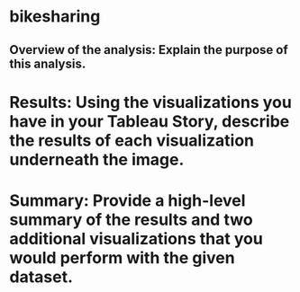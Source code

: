 # bikesharing


## Overview of the analysis: Explain the purpose of this analysis.


# Results: Using the visualizations you have in your Tableau Story, describe the results of each visualization underneath the image.


# Summary: Provide a high-level summary of the results and two additional visualizations that you would perform with the given dataset.
